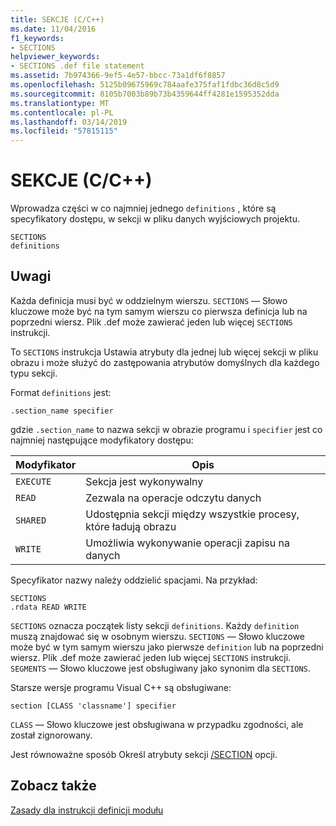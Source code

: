 ```yaml
---
title: SEKCJE (C/C++)
ms.date: 11/04/2016
f1_keywords:
- SECTIONS
helpviewer_keywords:
- SECTIONS .def file statement
ms.assetid: 7b974366-9ef5-4e57-bbcc-73a1df6f8857
ms.openlocfilehash: 5125b09675969c784aafe375faf1fdbc36d8c5d9
ms.sourcegitcommit: 8105b7003b89b73b4359644ff4281e1595352dda
ms.translationtype: MT
ms.contentlocale: pl-PL
ms.lasthandoff: 03/14/2019
ms.locfileid: "57815115"
---
```

# <a name="sections-cc"></a>SEKCJE (C/C++)

Wprowadza części w co najmniej jednego `definitions` , które są specyfikatory dostępu, w sekcji w pliku danych wyjściowych projektu.

```
SECTIONS
definitions
```

## <a name="remarks"></a>Uwagi

Każda definicja musi być w oddzielnym wierszu. `SECTIONS` — Słowo kluczowe może być na tym samym wierszu co pierwsza definicja lub na poprzedni wiersz. Plik .def może zawierać jeden lub więcej `SECTIONS` instrukcji.

To `SECTIONS` instrukcja Ustawia atrybuty dla jednej lub więcej sekcji w pliku obrazu i może służyć do zastępowania atrybutów domyślnych dla każdego typu sekcji.

Format `definitions` jest:

`.section_name specifier`

gdzie `.section_name` to nazwa sekcji w obrazie programu i `specifier` jest co najmniej następujące modyfikatory dostępu:

|Modyfikator|Opis|
|--------------|-----------------|
|`EXECUTE`|Sekcja jest wykonywalny|
|`READ`|Zezwala na operacje odczytu danych|
|`SHARED`|Udostępnia sekcji między wszystkie procesy, które ładują obrazu|
|`WRITE`|Umożliwia wykonywanie operacji zapisu na danych|

Specyfikator nazwy należy oddzielić spacjami. Na przykład:

```
SECTIONS
.rdata READ WRITE
```

`SECTIONS` oznacza początek listy sekcji `definitions`. Każdy `definition` muszą znajdować się w osobnym wierszu. `SECTIONS` — Słowo kluczowe może być w tym samym wierszu jako pierwsze `definition` lub na poprzedni wiersz. Plik .def może zawierać jeden lub więcej `SECTIONS` instrukcji. `SEGMENTS` — Słowo kluczowe jest obsługiwany jako synonim dla `SECTIONS`.

Starsze wersje programu Visual C++ są obsługiwane:

```
section [CLASS 'classname'] specifier
```

`CLASS` — Słowo kluczowe jest obsługiwana w przypadku zgodności, ale został zignorowany.

Jest równoważne sposób Określ atrybuty sekcji [/SECTION](section-specify-section-attributes.md) opcji.

## <a name="see-also"></a>Zobacz także

[Zasady dla instrukcji definicji modułu](rules-for-module-definition-statements.md)
